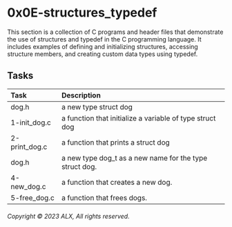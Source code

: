 # 0x0E-structures_typedef

This section is a collection of C programs and header files that demonstrate the use of structures and typedef in the C programming language. It includes examples of defining and initializing structures, accessing structure members, and creating custom data types using typedef.

## Tasks
| Task | Description |
|:--|:--|
| dog.h | a new type struct dog |
| 1-init_dog.c | a function that initialize a variable of type struct dog |
| 2-print_dog.c | a function that prints a struct dog |
| dog.h | a new type dog_t as a new name for the type struct dog. |
| 4-new_dog.c | a function that creates a new dog. |
| 5-free_dog.c | a function that frees dogs. |

###### Copyright © 2023 ALX, All rights reserved.
